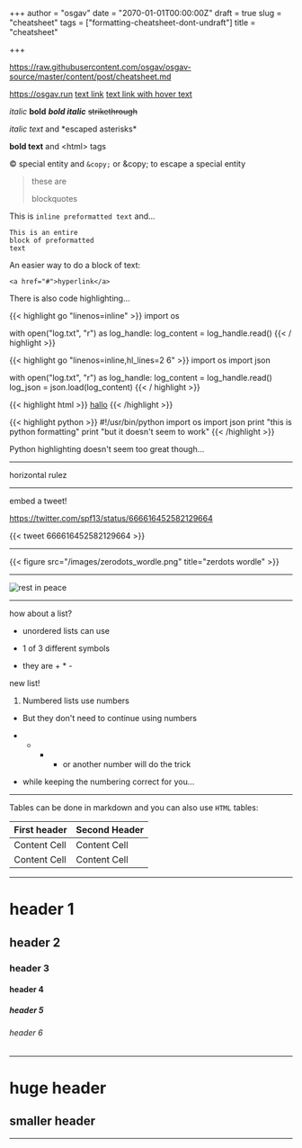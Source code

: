 +++
author = "osgav"
date = "2070-01-01T00:00:00Z"
draft = true
slug = "cheatsheet"
tags = ["formatting-cheatsheet-dont-undraft"]
title = "cheatsheet" 

+++

https://raw.githubusercontent.com/osgav/osgav-source/master/content/post/cheatsheet.md

<https://osgav.run>
[text link](https://osgav.run)
[text link with hover text](https://osgav.run "hoverboard")

*italic*
**bold**
***bold italic***
<s>strikethrough</s>


*italic text* and \*escaped asterisks\*

<b>bold text</b> and &lt;html&gt; tags

&copy; special entity and `&copy;` or &amp;copy; to escape a special entity 


> these are
>
> blockquotes

This is `inline preformatted text` and...

    This is an entire
    block of preformatted
    text

An easier way to do a block of text:

```
<a href="#">hyperlink</a>
```
There is also code highlighting...

{{< highlight go "linenos=inline" >}}
import os

with open("log.txt", "r") as log_handle:
	log_content = log_handle.read()
{{< / highlight >}}


{{< highlight go "linenos=inline,hl_lines=2 6" >}}
import os
import json

with open("log.txt", "r") as log_handle:
	log_content = log_handle.read()
	log_json = json.load(log_content)
{{< / highlight >}}


{{< highlight html >}}
<a href="#">hallo</a>
{{< /highlight >}}

{{< highlight python >}}
    #!/usr/bin/python
    import os
    import json
    print "this is python formatting"
    print "but it doesn't seem to work"
{{< /highlight >}}

Python highlighting doesn't seem too great though...

---

horizontal rulez

---

embed a tweet!

https://twitter.com/spf13/status/666616452582129664 

{{< tweet 666616452582129664 >}}

---

{{< figure src="/images/zerodots_wordle.png" title="zerdots wordle" >}}

---

![rest in peace](/images/zerodots_wordle.png "rip")

---

how about a list?

* unordered lists can use
+ 1 of 3 different symbols
- they are + * -

new list!

1. Numbered lists use numbers
+  But they don't need to continue using numbers
*  + * - or another number will do the trick
+  while keeping the numbering correct for you...

---

Tables can be done in markdown and you can also use `HTML` tables:

First header | Second Header
------------ | -------------
Content Cell | Content Cell
Content Cell | Content Cell


---


# header 1
## header 2
### header 3
#### header 4
##### header 5
###### header 6

---

huge header
============

smaller header
--------------

---





